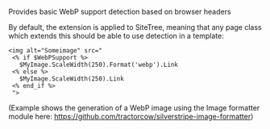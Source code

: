 Provides basic WebP support detection based on browser headers

By default, the extension is applied to SiteTree, meaning that any page class which extends this should be able to use detection in a template:

```
<img alt="Someimage" src="
 <% if $WebPSupport %>
   $MyImage.ScaleWidth(250).Format('webp').Link 
 <% else %>
   $MyImage.ScaleWidth(250).Link
 <% end_if %>
 ">
```

(Example shows the generation of a WebP image using the Image formatter module here: https://github.com/tractorcow/silverstripe-image-formatter)